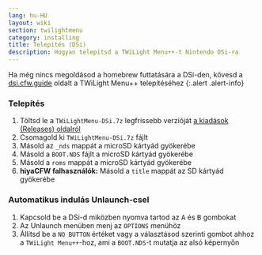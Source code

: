```yaml
---
lang: hu-HU
layout: wiki
section: twilightmenu
category: installing
title: Telepítés (DSi)
description: Hogyan telepítsd a TWiLight Menu++-t Nintendo DSi-ra
---
```


Ha még nincs megoldásod a homebrew futtatására a DSi-den, kövesd a [dsi.cfw.guide](https://dsi.cfw.guide) oldalt a TWiLight Menu++ telepítéséhez
{:.alert .alert-info}

### Telepítés
1. Töltsd le a `TWiLightMenu-DSi.7z` legfrissebb verzióját [a kiadások (Releases) oldalról](https://github.com/DS-Homebrew/TWiLightMenu/releases)
1. Csomagold ki `TWiLightMenu-DSi.7z` fájlt
1. Másold az `_nds` mappát a microSD kártyád gyökerébe
1. Másold a `BOOT.NDS` fájlt a microSD kártyád gyökerébe
1. Másold a `roms` mappát a microSD kártyád gyökerébe
1. **hiyaCFW falhasználók:** Másold a `title` mappát az SD kártyád gyökerébe

### Automatikus indulás Unlaunch-csel
1. Kapcsold be a DSi-d miközben nyomva tartod az <kbd class="face">A</kbd> és <kbd class="face">B</kbd> gombokat
1. Az Unlaunch menüben menj az `OPTIONS` menühöz
1. Állítsd be a `NO BUTTON` értéket vagy a választásod szerinti gombot ahhoz a `TWiLight Menu++`-hoz, ami a `BOOT.NDS`-t mutatja az alsó képernyőn
